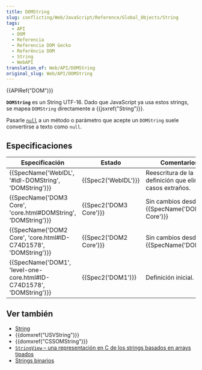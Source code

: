 ```yaml
---
title: DOMString
slug: conflicting/Web/JavaScript/Reference/Global_Objects/String
tags:
  - API
  - DOM
  - Referencia
  - Referencia DOM Gecko
  - Referência DOM
  - String
  - WebAPI
translation_of: Web/API/DOMString
original_slug: Web/API/DOMString
---
```

{{APIRef("DOM")}}

**`DOMString`** es un String UTF-16. Dado que JavaScript ya usa estos strings, se mapea `DOMString` directamente a {{jsxref("String")}}.

Pasarle [`null`](/es/docs/Web/JavaScript/Reference/Global_Objects/null) a un método o parámetro que acepte un `DOMString` suele convertirse a texto como `null`.

## Especificaciones

| Especificación                                                                               | Estado                       | Comentarios                                              |
| -------------------------------------------------------------------------------------------- | ---------------------------- | -------------------------------------------------------- |
| {{SpecName('WebIDL', '#idl-DOMString', 'DOMString')}}                     | {{Spec2('WebIDL')}}     | Reescritura de la definición que elimina casos extraños. |
| {{SpecName('DOM3 Core', 'core.html#DOMString', 'DOMString')}}             | {{Spec2('DOM3 Core')}} | Sin cambios desde {{SpecName('DOM2 Core')}}       |
| {{SpecName('DOM2 Core', 'core.html#ID-C74D1578', 'DOMString')}}         | {{Spec2('DOM2 Core')}} | Sin cambios desde {{SpecName('DOM1')}}           |
| {{SpecName('DOM1', 'level-one-core.html#ID-C74D1578', 'DOMString')}} | {{Spec2('DOM1')}}     | Definición inicial.                                      |

## Ver también

- [String](/es/docs/Web/JavaScript/Reference/Global_Objects/String)
- {{domxref("USVString")}}
- {{domxref("CSSOMString")}}
- [`StringView` – una representación en C de los strings basados en arrays tipados](/es/docs/Web/JavaScript/Typed_arrays/String_view)
- [Strings binarios](/es/docs/Web/API/DOMString/Binary)
